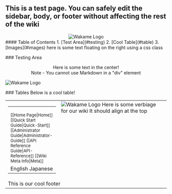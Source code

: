 ## This is a test page. You can safely edit the sidebar, body, or footer without affecting the rest of the wiki
<div align="center">
<img src="http://axsh.github.io/wiki/img/wakame-logo-105.png" alt="Wakame Logo" />
</div>
#### Table of Contents
1. [Test Area](#testing)
2. [Cool Table](#table)
3. [Images](#images)
<span class="float-right">here is some text floating on the right using a css class</span>  
<p>

<a name="testing" />
### Testing Area

<div align="center">
Here is some text in the center! <br />
Note - You cannot use Markdown in a "div" element
</div>

![Wakame Logo](http://axsh.github.io/wiki/img/wakame-logo-140.png)

<a name="table" />
### Tables
Below is a cool table!


<span><table border="0" cellpadding="0" width="100%" height="100%"><tr><td width="150px"><table border="0" cellpadding="0" width="100%"><tr><td width="180px">
<!-- START OF MENU-->
<font size=2>
[[Home Page|Home]]  
[[Quick Start Guide|Quick-Start]]  
[[Administrator Guide|Administrator-Guide]]    
[[API Reference Guide|API-Reference]]  
[[Wiki Meta Info|Meta]]   
</font>
<!-- END OF MENU--> 
</td></tr><tr><td>
<!-- START OF LANGUAGES--> 
English  
Japanese
<!-- START OF LANGUAGES-->
</td></tr></table></td><td valign="top">
<!-- START OF CONTENT-->
<span class="float-right"><img src="http://axsh.github.io/wiki/img/wakame-logo-70.png" alt="Wakame Logo" /></span>   
Here is some verbiage for our wiki  
It should align at the top  
<!-- END OF CONTENT -->
</td></tr><tr><td colspan="2">
<!-- START OF FOOTER--> 
This is our cool footer
<!-- END OF FOOTER--> 
</td></tr></table></span>
<div align="center">

<a name="images" />
## Images
wakame-logo-18px

![Wakame Logo 18px](http://axsh.github.io/wiki/img/wakame-logo-18.png)

wakame-logo-35px
  
![Wakame Logo 35px](http://axsh.github.io/wiki/img/wakame-logo-35.png)
  
wakame-logo-70px
  
![Wakame Logo 70px](http://axsh.github.io/wiki/img/wakame-logo-70.png)

wakame-logo-105px
    
![Wakame Logo 105px](http://axsh.github.io/wiki/img/wakame-logo-105.png)
  
wakame-logo-140px
  
![Wakame Logo 140px](http://axsh.github.io/wiki/img/wakame-logo-140.png)
  
wakame-logo-210px
  
![Wakame Logo 210px](http://axsh.github.io/wiki/img/wakame-logo-210.png)  

wakame-logo-420px
  
![Wakame Logo 420px](http://axsh.github.io/wiki/img/wakame-logo.png)
